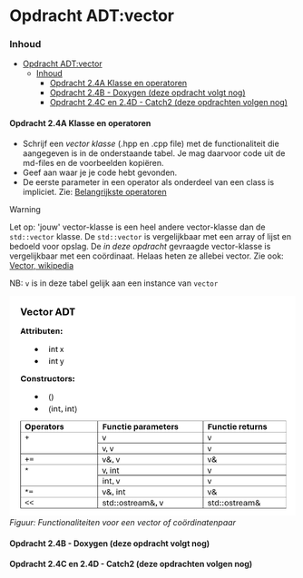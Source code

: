 # Opdracht ADT:vector[](title-id)

### Inhoud[](toc-id)
- [Opdracht ADT:vector](#opdracht-adtvector)
    - [Inhoud](#inhoud)
      - [Opdracht 2.4A Klasse en operatoren](#opdracht-24a-klasse-en-operatoren)
      - [Opdracht 2.4B - Doxygen (deze opdracht volgt nog)](#opdracht-24b---doxygen-deze-opdracht-volgt-nog)
      - [Opdracht 2.4C en 2.4D - Catch2 (deze opdrachten volgen nog)](#opdracht-24c-en-24d---catch2-deze-opdrachten-volgen-nog)


#### Opdracht 2.4A Klasse en operatoren
- Schrijf een *vector klasse* (.hpp en .cpp file) met de functionaliteit die aangegeven is in de onderstaande tabel. Je mag daarvoor code uit de md-files en de voorbeelden kopiëren. 
- Geef aan waar je je code hebt gevonden.
- De eerste parameter in een operator als onderdeel van een class is impliciet. Zie: [Belangrijkste operatoren](https://github.com/HU-TI-DEV/TI-S2/blob/main/software/c%2B%2B/oop-concepten/operatoren/meer-operatoren.md#tabel-belangrijkste-operatoren)

> [!WARNING]
> Let op: 'jouw' vector-klasse is een heel andere vector-klasse dan de `std::vector` klasse. De `std::vector` is vergelijkbaar met een array of lijst en bedoeld voor opslag. De *in deze opdracht* gevraagde vector-klasse is vergelijkbaar met een coördinaat. Helaas heten ze allebei vector. Zie ook: [Vector, wikipedia](https://en.wikipedia.org/wiki/Vector)

NB: `v` is in deze tabel gelijk aan een instance van `vector`

![alt text](vector_functionaliteiten.png)
*Figuur: Functionaliteiten voor een vector of coördinatenpaar*

#### Opdracht 2.4B - Doxygen (deze opdracht volgt nog)

#### Opdracht 2.4C en 2.4D - Catch2 (deze opdrachten volgen nog)
